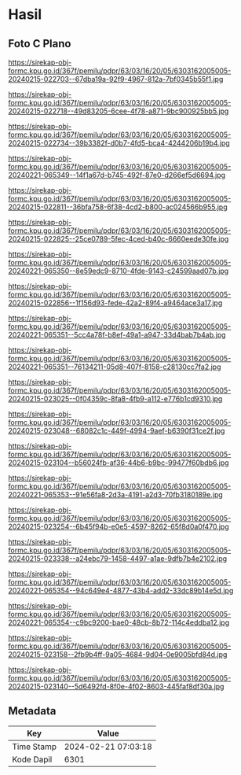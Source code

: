 # Hasil

## Foto C Plano

https://sirekap-obj-formc.kpu.go.id/367f/pemilu/pdpr/63/03/16/20/05/6303162005005-20240215-022703--67dba19a-92f9-4967-812a-7bf0345b55f1.jpg

https://sirekap-obj-formc.kpu.go.id/367f/pemilu/pdpr/63/03/16/20/05/6303162005005-20240215-022718--49d83205-6cee-4f78-a871-9bc900925bb5.jpg

https://sirekap-obj-formc.kpu.go.id/367f/pemilu/pdpr/63/03/16/20/05/6303162005005-20240215-022734--39b3382f-d0b7-4fd5-bca4-4244206b19b4.jpg

https://sirekap-obj-formc.kpu.go.id/367f/pemilu/pdpr/63/03/16/20/05/6303162005005-20240221-065349--14f1a67d-b745-492f-87e0-d266ef5d6694.jpg

https://sirekap-obj-formc.kpu.go.id/367f/pemilu/pdpr/63/03/16/20/05/6303162005005-20240215-022811--36bfa758-6f38-4cd2-b800-ac024566b955.jpg

https://sirekap-obj-formc.kpu.go.id/367f/pemilu/pdpr/63/03/16/20/05/6303162005005-20240215-022825--25ce0789-5fec-4ced-b40c-6660eede30fe.jpg

https://sirekap-obj-formc.kpu.go.id/367f/pemilu/pdpr/63/03/16/20/05/6303162005005-20240221-065350--8e59edc9-8710-4fde-9143-c24599aad07b.jpg

https://sirekap-obj-formc.kpu.go.id/367f/pemilu/pdpr/63/03/16/20/05/6303162005005-20240215-022856--1f156d93-fede-42a2-89f4-a9464ace3a17.jpg

https://sirekap-obj-formc.kpu.go.id/367f/pemilu/pdpr/63/03/16/20/05/6303162005005-20240221-065351--5cc4a78f-b8ef-49a1-a947-33d4bab7b4ab.jpg

https://sirekap-obj-formc.kpu.go.id/367f/pemilu/pdpr/63/03/16/20/05/6303162005005-20240221-065351--76134211-05d8-407f-8158-c28130cc7fa2.jpg

https://sirekap-obj-formc.kpu.go.id/367f/pemilu/pdpr/63/03/16/20/05/6303162005005-20240215-023025--0f04359c-8fa8-4fb9-a112-e776b1cd9310.jpg

https://sirekap-obj-formc.kpu.go.id/367f/pemilu/pdpr/63/03/16/20/05/6303162005005-20240215-023048--68082c1c-449f-4994-9aef-b6390f31ce2f.jpg

https://sirekap-obj-formc.kpu.go.id/367f/pemilu/pdpr/63/03/16/20/05/6303162005005-20240215-023104--b56024fb-af36-44b6-b9bc-99477f60bdb6.jpg

https://sirekap-obj-formc.kpu.go.id/367f/pemilu/pdpr/63/03/16/20/05/6303162005005-20240221-065353--91e56fa8-2d3a-4191-a2d3-70fb3180189e.jpg

https://sirekap-obj-formc.kpu.go.id/367f/pemilu/pdpr/63/03/16/20/05/6303162005005-20240215-023254--6b45f94b-e0e5-4597-8262-65f8d0a0f470.jpg

https://sirekap-obj-formc.kpu.go.id/367f/pemilu/pdpr/63/03/16/20/05/6303162005005-20240215-023338--a24ebc79-1458-4497-a1ae-9dfb7b4e2102.jpg

https://sirekap-obj-formc.kpu.go.id/367f/pemilu/pdpr/63/03/16/20/05/6303162005005-20240221-065354--94c649e4-4877-43b4-add2-33dc89b14e5d.jpg

https://sirekap-obj-formc.kpu.go.id/367f/pemilu/pdpr/63/03/16/20/05/6303162005005-20240221-065354--c9bc9200-bae0-48cb-8b72-114c4eddba12.jpg

https://sirekap-obj-formc.kpu.go.id/367f/pemilu/pdpr/63/03/16/20/05/6303162005005-20240215-023158--2fb9b4ff-9a05-4684-9d04-0e9005bfd84d.jpg

https://sirekap-obj-formc.kpu.go.id/367f/pemilu/pdpr/63/03/16/20/05/6303162005005-20240215-023140--5d6492fd-8f0e-4f02-8603-445faf8df30a.jpg


## Metadata

| Key        | Value               |
| ---------- | ------------------- |
| Time Stamp | 2024-02-21 07:03:18 |
| Kode Dapil | 6301                |



